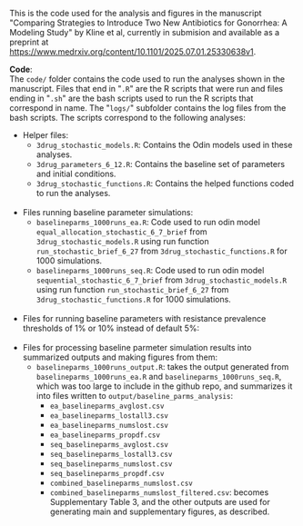 This is the code used for the analysis and figures in the manuscript "Comparing Strategies to Introduce Two New Antibiotics for Gonorrhea: A Modeling Study" by Kline et al, currently in submision and available as a preprint at https://www.medrxiv.org/content/10.1101/2025.07.01.25330638v1. 

__Code__: \
The `code/` folder contains the code used to run the analyses shown in the manuscript. Files that end in "`.R`" are the R scripts that were run and files ending in "`.sh`" are the bash scripts used to run the R scripts that correspond in name. The "`logs/`" subfolder contains the log files from the bash scripts. The scripts correspond to the following analyses: 
* Helper files: 
     - `3drug_stochastic_models.R`: Contains the Odin models used in these analyses. 
     - `3drug_parameters_6_12.R`: Contains the baseline set of parameters and initial conditions. 
     - `3drug_stochastic_functions.R`: Contains the helped functions coded to run the analyses. <br><br>
* Files running baseline parameter simulations: 
     - `baselineparms_1000runs_ea.R`: Code used to run odin model `equal_allocation_stochastic_6_7_brief` from `3drug_stochastic_models.R` using run function `run_stochastic_brief_6_27` from `3drug_stochastic_functions.R` for 1000 simulations.
     - `baselineparms_1000runs_seq.R`: Code used to run odin model `sequential_stochastic_6_7_brief` from `3drug_stochastic_models.R` using run function `run_stochastic_brief_6_27` from `3drug_stochastic_functions.R` for 1000 simulations. <br><br>
* Files for running baseline parameters with resistance prevalence thresholds of 1% or 10% instead of default 5%:
       <br><br>
* Files for processing baseline parmeter simulation results into summarized outputs and making figures from them: 
     - `baselineparms_1000runs_output.R`: takes the output generated from `baselineparms_1000runs_ea.R` and `baselineparms_1000runs_seq.R`, which was too large to include in the github repo, and summarizes it into files written to `output/baseline_parms_analysis`:
          - `ea_baselineparms_avglost.csv`
          - `ea_baselineparms_lostall3.csv`
          - `ea_baselineparms_numslost.csv`
          - `ea_baselineparms_propdf.csv`
          - `seq_baselineparms_avglost.csv`
          - `seq_baselineparms_lostall3.csv`
          - `seq_baselineparms_numslost.csv`
          - `seq_baselineparms_propdf.csv`
          - `combined_baselineparms_numslost.csv`
          - `combined_baselineparms_numslost_filtered.csv`: becomes Supplementary Table 3, and the other outputs are used for generating main and supplementary figures, as described.



